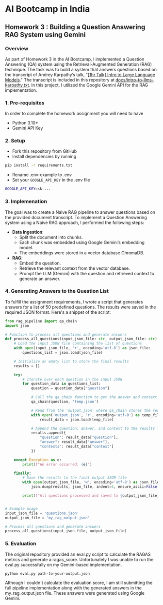 # AI Bootcamp in India
## Homework 3 : Building a Question Answering RAG System using Gemini

### Overview

As part of Homework 3 in the AI Bootcamp, I implemented a Question Answering (QA) system using the Retrieval-Augmented Generation (RAG) technique. 
The task was to build a system that answers questions based on the transcript of Andrey Karpathy’s talk, "[[1hr Talk] Intro to Large Language Models](https://www.youtube.com/watch?v=zjkBMFhNj_g)."
The transcript is included in this repository at [docs/intro-to-llms-karpathy.txt](docs/intro-to-llms-karpathy.txt).
In this project, I utilized the Google Gemini API for the RAG implementation.




### 1. Pre-requisites
In order to complete the homework assignment you will need to have
- Python 3.10+
- Gemini API Key


### 2. Setup
- Fork this repository from GitHub
- Install dependencies by running
```sh
pip install -r requirements.txt
```
- Rename .env-example to .env
- Set your `GOOGLE_API_KEY` in the .env file
```sh
GOOGLE_API_KEY=sk-...
```

### 3. Implemenation

The goal was to create a Naive RAG pipeline to answer questions based on the provided document transcript.
To implement a Question Answering system using a Naive RAG approach, I performed the following steps:

- **Data Ingestion**:
  - Split the document into chunks.
  - Each chunk was embedded using Google Gemini’s embedding model.
  - The embeddings were stored in a vector database ChromaDB.
- **RAG**:
  - Embed the question.
  - Retrieve the relevant context from the vector database.
  - Prompt the LLM (Gemini) with the question and retrieved context to generate an answer.

### 4. Generating Answers to the Question List

To fulfill the assignment requirements, I wrote a script that generates answers for a list of 50 predefined questions. 
The results were saved in the required JSON format. Here's a snippet of the script:

```python
from rag_pipeline import qa_chain
import json

# Function to process all questions and generate answers
def process_all_questions(input_json_file: str, output_json_file: str):
    # Load the input JSON file containing the list of questions
    with open(input_json_file, 'r', encoding='utf-8') as json_file:
        questions_list = json.load(json_file)

    # Initialize an empty list to store the final results
    results = []

    try:
        # Iterate over each question in the input JSON
        for question_data in questions_list:
            question = question_data["question"]

            # Call the qa_chain function to get the answer and context
            qa_chain(question, 'temp.json')

            # Read from the 'output.json' where qa_chain stores the result for each query
            with open('output.json', 'r', encoding='utf-8') as temp_file:
                result_data = json.load(temp_file)

            # Append the question, answer, and context to the results list
            results.append({
                "question": result_data["question"],
                "answer": result_data["answer"],
                "contexts": result_data["context"]
            })

    except Exception as e:
        print(f"An error occurred: {e}")

    finally:
        # Save the results to the final output JSON file
        with open(output_json_file, 'w', encoding='utf-8') as json_file:
            json.dump(results, json_file, indent=4, ensure_ascii=False)

        print(f"All questions processed and saved to {output_json_file}")


# Example usage
input_json_file = 'questions.json'
output_json_file = 'my_rag_output.json'

# Process all questions and generate answers
process_all_questions(input_json_file, output_json_file)
```

### 5. Evaluation

The original repository provided an eval.py script to calculate the RAGAS metrics and generate a ragas_score. 
Unfortunately I was unable to run the eval.py successfully on my Gemini-based implementation.

```sh
python eval.py path-to-your-output.json
```

Although I couldn't calculate the evaluation score, I am still submitting the full pipeline implementation along with the generated answers in the my_rag_output.json file. 
These answers were generated using Google Gemini.





